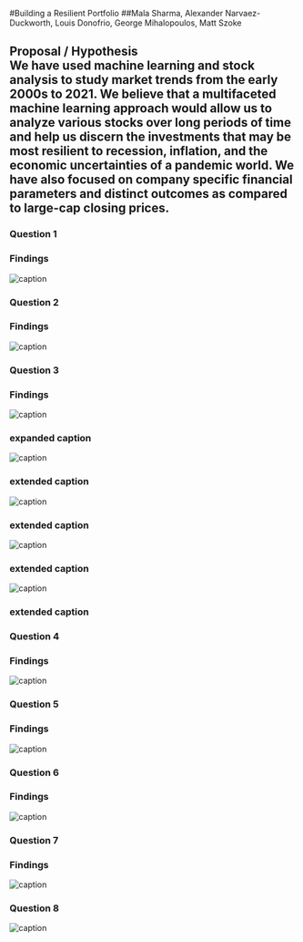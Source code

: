 #Building a Resilient Portfolio
##Mala Sharma, Alexander Narvaez-Duckworth, Louis Donofrio, George Mihalopoulos, Matt Szoke



## Proposal / Hypothesis<br> We have used machine learning and stock analysis to study market trends from the early 2000s to 2021. We believe that a multifaceted machine learning approach would allow us to analyze various stocks over long periods of time and help us discern the investments that may be most resilient to recession, inflation, and the economic uncertainties of a pandemic world. We have also focused on company specific financial parameters and distinct outcomes as compared to large-cap closing prices.

### Question 1<br>

### Findings <br>
![caption](image)<br>

### Question 2<br>

### Findings <br>


![caption](image)<br>
### Question 3<br>

### Findings <br>

![caption](image)<br>
### expanded caption

![caption](image)<br>
### extended caption

![caption](image)<br>
### extended caption

![caption](image)<br>
### extended caption

![caption](image)<br>
### extended caption

### Question 4<br>

### Findings <br>
![caption](image)<br>

### Question 5<br>

### Findings <br>
![caption](image)<br>

### Question 6<br>

### Findings <br>
![caption](image)<br>

### Question 7<br>

### Findings <br>
![caption](image)<br>

### Question 8<br>
![caption](image.png)<br>

